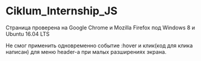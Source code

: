 # Ciklum_Internship_JS

Страница проверена на Google Chrome и Mozilla Firefox под Windows 8 и Ubuntu 16.04 LTS

Не смог применить одновременно событие :hover и клик(код для клика написан) для меню header-a при малых разширениях экрана.

